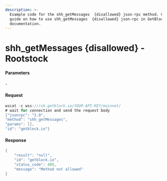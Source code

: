 ```yaml
---
description: >-
  Example code for the shh_getMessages  {disallowed} json-rpc method. Сomplete
  guide on how to use shh_getMessages  {disallowed} json-rpc in GetBlock.io Web3
  documentation.
---
```


# shh\_getMessages {disallowed} - Rootstock

#### Parameters

\-

#### Request

```java
wscat -c wss://rsk.getblock.io/YOUR-API-KEY/mainnet/ 
# wait for connection and send the request body 
{"jsonrpc": "2.0",
"method": "shh_getMessages",
"params": [],
"id": "getblock.io"}
```

#### Response

```java
{
    "result": "null",
    "id": "getblock.io",
    "status_code": 405,
    "message": "Method not allowed"
}
```
